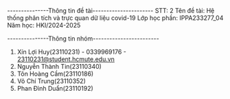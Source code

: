 ---------------Thông tin đề tài----------------------
STT: 2
Tên đề tài: Hệ thống phân tích và trực quan dữ liệu covid-19
Lớp học phần: IPPA233277_04
Năm học: HKI/2024-2025



---------------Thông tin nhóm------------------------
1. Xín Lợi Huy(23110231) - 0339969176 -  23110231@student.hcmute.edu.vn
2. Nguyễn Thành Tin(23110340)
3. Tôn Hoàng Cầm(23110186)
4. Võ Chí Trung(23110352)
5. Phan Đình Duẩn(23110192)
